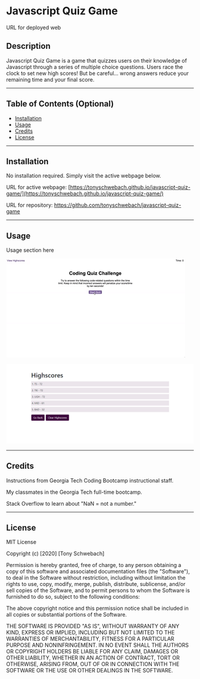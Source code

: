 # Javascript Quiz Game

URL for deployed web

## Description

Javascript Quiz Game is a game that quizzes users on their knowledge of Javascript through a series of multiple choice questions. Users race the clock to set new high scores! But be careful... wrong answers reduce your remaining time and your final score.

---

## Table of Contents (Optional)

- [Installation](#installation)
- [Usage](#usage)
- [Credits](#credits)
- [License](#license)

---

## Installation

No installation required. Simply visit the active webpage below.

URL for active webpage: [https://tonyschwebach.github.io/javascript-quiz-game/](https://tonyschwebach.github.io/javascript-quiz-game/)

URL for repository: [https://github.com/tonyschwebach/javascript-quiz-game ](https://github.com/tonyschwebach/javascript-quiz-game)

---

## Usage

Usage section here

![game gif](/assets/demoGame.gif)

![high scores screenshot](/assets/highscores.png)

---

## Credits

Instructions from Georgia Tech Coding Bootcamp instructional staff.

My classmates in the Georgia Tech full-time bootcamp.

Stack Overflow to learn about "NaN = not a number."

---

## License

MIT License

Copyright (c) [2020] [Tony Schwebach]

Permission is hereby granted, free of charge, to any person obtaining a copy
of this software and associated documentation files (the "Software"), to deal
in the Software without restriction, including without limitation the rights
to use, copy, modify, merge, publish, distribute, sublicense, and/or sell
copies of the Software, and to permit persons to whom the Software is
furnished to do so, subject to the following conditions:

The above copyright notice and this permission notice shall be included in all
copies or substantial portions of the Software.

THE SOFTWARE IS PROVIDED "AS IS", WITHOUT WARRANTY OF ANY KIND, EXPRESS OR
IMPLIED, INCLUDING BUT NOT LIMITED TO THE WARRANTIES OF MERCHANTABILITY,
FITNESS FOR A PARTICULAR PURPOSE AND NONINFRINGEMENT. IN NO EVENT SHALL THE
AUTHORS OR COPYRIGHT HOLDERS BE LIABLE FOR ANY CLAIM, DAMAGES OR OTHER
LIABILITY, WHETHER IN AN ACTION OF CONTRACT, TORT OR OTHERWISE, ARISING FROM,
OUT OF OR IN CONNECTION WITH THE SOFTWARE OR THE USE OR OTHER DEALINGS IN THE
SOFTWARE.
